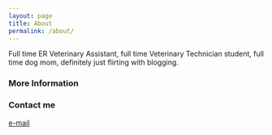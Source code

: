 ```yaml
---
layout: page
title: About
permalink: /about/
---
```


Full time ER Veterinary Assistant, full time Veterinary Technician student, full time dog mom, definitely just flirting with blogging.

### More Information


### Contact me

[e-mail](mailto:enmayhugh@gmail.com)
